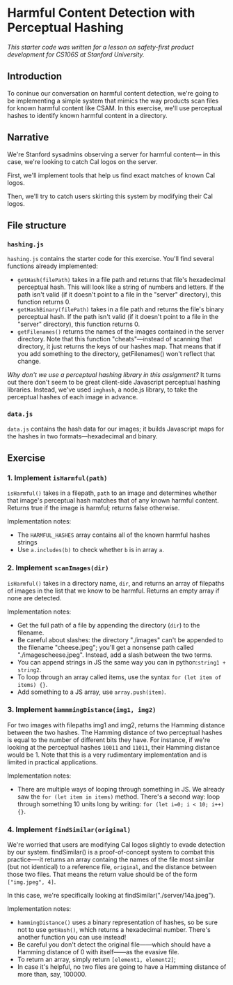 # Harmful Content Detection with Perceptual Hashing
_This starter code was written for a lesson on safety-first product development for CS106S at Stanford University._

## Introduction
To coninue our conversation on harmful content detection, we're going to be implementing a simple system that mimics the 
way products scan files for known harmful content like CSAM. In this exercise, we'll use perceptual hashes to identify known harmful 
content in a directory. 

## Narrative
We're Stanford sysadmins observing a server for harmful content—
in this case, we're looking to catch Cal logos on the server.

First, we'll implement tools that help us find exact matches of known 
Cal logos. 

Then, we'll try to catch users skirting this system by modifying 
their Cal logos. 

## File structure
### `hashing.js` 
`hashing.js` contains the starter code for this exercise. You'll find several functions already implemented:
- `getHash(filePath)` takes in a file path and returns that file's hexadecimal perceptual hash. This will look like a string of numbers and letters. If the path isn't valid (if it doesn't point to a file in the "server" directory), this function returns 0.
- `getHashBinary(filePath)` takes in a file path and returns the file's binary perceptual hash.  If the path isn't valid (if it doesn't point to a file in the "server" directory), this function returns 0.
- `getFilenames()` returns the names of the images contained in the server directory. Note that this function "cheats"—instead of scanning that directory, it just returns the keys of our hashes map. That means that if you add something to the directory, getFilenames() won't reflect that change. 

_Why don't we use a perceptual hashing library in this assignment?_
It turns out there don't seem to be great client-side Javascript perceptual hashing libraries. Instead, we've used `imghash`, a node.js 
library, to take the perceptual hashes of each image in advance. 

### `data.js`
`data.js` contains the hash data for our images; it builds Javascript maps for the hashes in two formats—hexadecimal and binary.

## Exercise
### 1. Implement `isHarmful(path)`
`isHarmful()` takes in a filepath, `path` to an image and determines whether that image's perceptual hash 
  matches that of any known harmful content. Returns true if the image is harmful; returns false otherwise. 
  
Implementation notes:
- The `HARMFUL_HASHES` array contains all of the known harmful hashes strings
- Use `a.includes(b)` to check whether `b` is in array `a`.

### 2. Implement `scanImages(dir)`
`isHarmful()` takes in a directory name, `dir`, and returns an array of filepaths of images in the list that we know to be harmful. Returns an empty array if none are detected. 

Implementation notes:
- Get the full path of a file by appending the directory (`dir`) to the filename. 
- Be careful about slashes: the directory "./images" can't be appended to the filename "cheese.jpeg"; 
    you'll get a nonsense path called "./imagescheese.jpeg". Instead, add a slash between the two terms.
- You can append strings in JS the same way you can in python:`string1 + string2`.
- To loop through an array called items, use the syntax `for (let item of items) {}`.
- Add something to a JS array, use `array.push(item)`. 

### 3. Implement `hammmingDistance(img1, img2)`
For two images with filepaths img1 and img2, returns the Hamming distance between the two hashes. The Hamming distance of 
two perceptual hashes is equal to the number of different bits they have. For instance, if we're looking at the perceptual 
hashes `10011` and `11011`, their Hamming distance would be 1. Note that this is a very rudimentary implementation and 
is limited in practical applications.
  
  Implementation notes:
  - There are multiple ways of looping through something in JS. We already saw the `for (let item in items)` method. 
    There's a second way: loop through something 10 units long by writing: `for (let i=0; i < 10; i++) {}`.

### 4. Implement `findSimilar(original)`
We're worried that users are modifying Cal logos slightly to evade detection by our system. 
findSimilar() is a proof-of-concept system to combat this practice—-it returns an array containg the 
names of the file most similar (but not identical) to a reference file, `original`, and the distance between those two files. 
That means the return value should be of the form `["img.jpeg", 4]`.
  
In this case, we're specifically looking at findSimilar("./server/14a.jpeg").

Implementation notes: 
- `hammingDistance()` uses a binary representation of hashes, so be sure not to use `getHash()`, which returns a hexadecimal number. 
  There's another function you can use instead!
- Be careful you don't detect the original file——which should have a Hamming distance
  of 0 with itself——as the evasive file. 
- To return an array, simply return `[element1, element2]`;
- In case it's helpful, no two files are going to have a Hamming distance of more than, 
  say, 100000.
